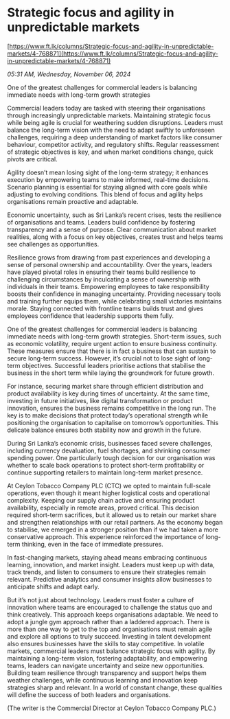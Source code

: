 # Strategic focus and agility in unpredictable markets

[https://www.ft.lk/columns/Strategic-focus-and-agility-in-unpredictable-markets/4-768871](https://www.ft.lk/columns/Strategic-focus-and-agility-in-unpredictable-markets/4-768871)

*05:31 AM, Wednesday, November 06, 2024*

One of the greatest challenges for commercial leaders is balancing immediate needs with long-term growth strategies

Commercial leaders today are tasked with steering their organisations through increasingly unpredictable markets. Maintaining strategic focus while being agile is crucial for weathering sudden disruptions. Leaders must balance the long-term vision with the need to adapt swiftly to unforeseen challenges, requiring a deep understanding of market factors like consumer behaviour, competitor activity, and regulatory shifts. Regular reassessment of strategic objectives is key, and when market conditions change, quick pivots are critical.

Agility doesn’t mean losing sight of the long-term strategy; it enhances execution by empowering teams to make informed, real-time decisions. Scenario planning is essential for staying aligned with core goals while adjusting to evolving conditions. This blend of focus and agility helps organisations remain proactive and adaptable.

Economic uncertainty, such as Sri Lanka’s recent crises, tests the resilience of organisations and teams. Leaders build confidence by fostering transparency and a sense of purpose. Clear communication about market realities, along with a focus on key objectives, creates trust and helps teams see challenges as opportunities.

Resilience grows from drawing from past experiences and developing a sense of personal ownership and accountability. Over the years, leaders have played pivotal roles in ensuring their teams build resilience to challenging circumstances by inculcating a sense of ownership with individuals in their teams. Empowering employees to take responsibility boosts their confidence in managing uncertainty. Providing necessary tools and training further equips them, while celebrating small victories maintains morale. Staying connected with frontline teams builds trust and gives employees confidence that leadership supports them fully.

One of the greatest challenges for commercial leaders is balancing immediate needs with long-term growth strategies. Short-term issues, such as economic volatility, require urgent action to ensure business continuity. These measures ensure that there is in fact a business that can sustain to secure long-term success. However, it’s crucial not to lose sight of long-term objectives. Successful leaders prioritise actions that stabilise the business in the short term while laying the groundwork for future growth.

For instance, securing market share through efficient distribution and product availability is key during times of uncertainty. At the same time, investing in future initiatives, like digital transformation or product innovation, ensures the business remains competitive in the long run. The key is to make decisions that protect today’s operational strength while positioning the organisation to capitalise on tomorrow’s opportunities. This delicate balance ensures both stability now and growth in the future.

During Sri Lanka’s economic crisis, businesses faced severe challenges, including currency devaluation, fuel shortages, and shrinking consumer spending power. One particularly tough decision for our organisation was whether to scale back operations to protect short-term profitability or continue supporting retailers to maintain long-term market presence.

At Ceylon Tobacco Company PLC (CTC) we opted to maintain full-scale operations, even though it meant higher logistical costs and operational complexity. Keeping our supply chain active and ensuring product availability, especially in remote areas, proved critical. This decision required short-term sacrifices, but it allowed us to retain our market share and strengthen relationships with our retail partners. As the economy began to stabilise, we emerged in a stronger position than if we had taken a more conservative approach. This experience reinforced the importance of long-term thinking, even in the face of immediate pressures.

In fast-changing markets, staying ahead means embracing continuous learning, innovation, and market insight. Leaders must keep up with data, track trends, and listen to consumers to ensure their strategies remain relevant. Predictive analytics and consumer insights allow businesses to anticipate shifts and adapt early.

But it’s not just about technology. Leaders must foster a culture of innovation where teams are encouraged to challenge the status quo and think creatively. This approach keeps organisations adaptable. We need to adopt a jungle gym approach rather than a laddered approach. There is more than one way to get to the top and organisations must remain agile and explore all options to truly succeed. Investing in talent development also ensures businesses have the skills to stay competitive. In volatile markets, commercial leaders must balance strategic focus with agility. By maintaining a long-term vision, fostering adaptability, and empowering teams, leaders can navigate uncertainty and seize new opportunities. Building team resilience through transparency and support helps them weather challenges, while continuous learning and innovation keep strategies sharp and relevant. In a world of constant change, these qualities will define the success of both leaders and organisations.

(The writer is the Commercial Director at Ceylon Tobacco Company PLC.)

